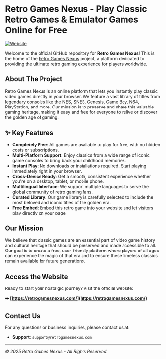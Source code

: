 # Retro Games Nexus  - Play Classic Retro Games & Emulator Games Online for Free

[![Website](https://img.shields.io/badge/Website-Live-brightgreen)](https://retrogamesnexus.com/)

Welcome to the official GitHub repository for **Retro Games Nexus**! This is the home of the [Retro Games Nexus](https://retrogamesnexus.com/) project, a platform dedicated to providing the ultimate retro gaming experience for players worldwide.

## About The Project

Retro Games Nexus is an online platform that lets you instantly play classic video games directly in your browser. We feature a vast library of titles from legendary consoles like the NES, SNES, Genesis, Game Boy, N64, PlayStation, and more. Our mission is to preserve and share this valuable gaming heritage, making it easy and free for everyone to relive or discover the golden age of gaming.

## ✨ Key Features

* **Completely Free**: All games are available to play for free, with no hidden costs or subscriptions.
* **Multi-Platform Support**: Enjoy classics from a wide range of iconic game consoles to bring back your childhood memories.
* **Instant Play**: No downloads or installations required. Start playing immediately right in your browser.
* **Cross-Device Ready**: Get a smooth, consistent experience whether you're on a desktop, tablet, or mobile phone.
* **Multilingual Interface**: We support multiple languages to serve the global community of retro gaming fans.
* **Curated Library**: Our game library is carefully selected to include the most beloved and iconic titles of the golden era.
* **Free Embed**: Embed this retro game into your website and let visitors play directly on your page



## Our Mission

We believe that classic games are an essential part of video game history and cultural heritage that should be preserved and made accessible to all. Our goal is to create a free, user-friendly platform where players of all ages can experience the magic of that era and to ensure these timeless classics remain available for future generations.

## Access the Website

Ready to start your nostalgic journey? Visit the official website:

**➡️ [https://retrogamesnexus.com/](https://retrogamesnexus.com/)**



## Contact Us

For any questions or business inquiries, please contact us at:

* **Support**: `support@retrogamesnexus.com`

---
*© 2025 Retro Games Nexus - All Rights Reserved.*
